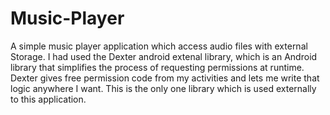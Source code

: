 # Music-Player
A simple music player application which access audio files with external Storage.
I had used the Dexter android extenal library, which is an Android library that simplifies the process of requesting permissions at runtime.
Dexter gives free permission code from my activities and lets me write that logic anywhere I want.
This is the only one library which is used externally to this application.

